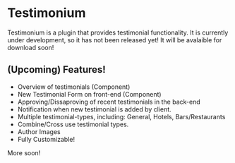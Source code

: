 # Testimonium
Testimonium is a plugin that provides testimonial functionality. It is currently under development, so it has not been released yet! It will be avalaible for download soon!

## (Upcoming) Features!

- Overview of testimonials (Component)
- New Testimonial Form on front-end (Component)
- Approving/Dissaproving of recent testimonials in the back-end
- Notification when new testimonial is added by client.
- Multiple testimonial-types, including: General, Hotels, Bars/Restaurants
- Combine/Cross use testimonial types.
- Author Images
- Fully Customizable!

More soon! 
